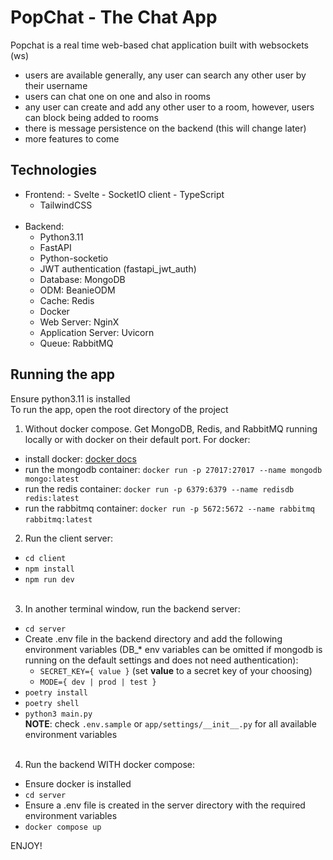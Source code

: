 # PopChat - The Chat App

Popchat is a real time web-based chat application built with websockets (ws)

- users are available generally, any user can search any other user by their username
- users can chat one on one and also in rooms
- any user can create and add any other user to a room, however, users can block being added to rooms
- there is message persistence on the backend (this will change later)
- more features to come

## Technologies

- Frontend: - Svelte - SocketIO client - TypeScript
  - TailwindCSS  
    &nbsp;
- Backend:
  - Python3.11
  - FastAPI
  - Python-socketio
  - JWT authentication (fastapi_jwt_auth)
  - Database: MongoDB
  - ODM: BeanieODM
  - Cache: Redis
  - Docker
  - Web Server: NginX
  - Application Server: Uvicorn
  - Queue: RabbitMQ

## Running the app

Ensure python3.11 is installed  
To run the app, open the root directory of the project

1. Without docker compose. Get MongoDB, Redis, and RabbitMQ running locally or with docker on their default port. For docker:

- install docker: [docker docs](https://docs.docker.com/engine/install/)
- run the mongodb container: `docker run -p 27017:27017 --name mongodb mongo:latest`
- run the redis container: `docker run -p 6379:6379 --name redisdb redis:latest`
- run the rabbitmq container: `docker run -p 5672:5672 --name rabbitmq rabbitmq:latest`
  &nbsp;

2. Run the client server:

- `cd client`
- `npm install`
- `npm run dev`  
  &nbsp;

3. In another terminal window, run the backend server:

- `cd server`
- Create .env file in the backend directory and add the following environment variables (DB\_\* env variables can be omitted if mongodb is running on the default settings and does not need authentication):
  - `SECRET_KEY={ value }` (set **value** to a secret key of your choosing)
  - `MODE={ dev | prod | test }`
- `poetry install`
- `poetry shell`
- `python3 main.py`  
  **NOTE**: check `.env.sample` or `app/settings/__init__.py` for all available environment variables  
  &nbsp;
  &nbsp;

4. Run the backend WITH docker compose:

- Ensure docker is installed
- `cd server`
- Ensure a .env file is created in the server directory with the required environment variables
- `docker compose up`

ENJOY!
